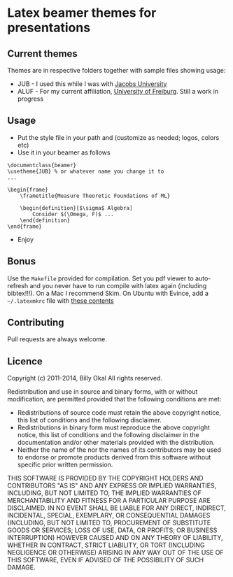# Latex beamer themes for presentations

## Current themes
Themes are in respective folders together with sample files showing usage:

- JUB - I used this while I was with [Jacobs University](http://www.jacobs-university.de)
- ALUF - For my current affiliation, [University of Freiburg](http://srl.informatik.uni-freiburg.de). Still a work in progress


## Usage
* Put the style file in your path and (customize as needed; logos, colors etc)
* Use it in your beamer as follows
``` 
\documentclass{beamer}
\usetheme{JUB} % or whatever name you change it to
...

\begin{frame}
    \frametitle{Measure Theoretic Foundations of ML}
    
    \begin{definition}[$\sigma$ Algebra]
        Consider $(\Omega, F)$ ...
    \end{definition}
\end{frame}

```
* Enjoy


## Bonus
Use the ``` Makefile ``` provided for compilation. Set you pdf viewer to auto-refresh and you never have to run compile with latex again (including bibtex!!!). On a Mac I recommend Skim. On Ubuntu with Evince, add a ```~/.latexmkrc``` file with [these contents](https://gist.github.com/makokal/6626722)

## Contributing
Pull requests are always welcome.




## Licence

Copyright (c) 2011-2014, Billy Okal
All rights reserved.

Redistribution and use in source and binary forms, with or without
modification, are permitted provided that the following conditions are met:
* Redistributions of source code must retain the above copyright notice, this list of conditions and the following disclaimer.
* Redistributions in binary form must reproduce the above copyright notice, this list of conditions and the following disclaimer in the documentation and/or other materials provided with the distribution.
* Neither the name of the <organization> nor the names of its contributors may be used to endorse or promote products derived from this software without specific prior written permission.

THIS SOFTWARE IS PROVIDED BY THE COPYRIGHT HOLDERS AND CONTRIBUTORS "AS IS" AND
ANY EXPRESS OR IMPLIED WARRANTIES, INCLUDING, BUT NOT LIMITED TO, THE IMPLIED
WARRANTIES OF MERCHANTABILITY AND FITNESS FOR A PARTICULAR PURPOSE ARE
DISCLAIMED. IN NO EVENT SHALL <COPYRIGHT HOLDER> BE LIABLE FOR ANY
DIRECT, INDIRECT, INCIDENTAL, SPECIAL, EXEMPLARY, OR CONSEQUENTIAL DAMAGES
(INCLUDING, BUT NOT LIMITED TO, PROCUREMENT OF SUBSTITUTE GOODS OR SERVICES;
LOSS OF USE, DATA, OR PROFITS; OR BUSINESS INTERRUPTION) HOWEVER CAUSED AND
ON ANY THEORY OF LIABILITY, WHETHER IN CONTRACT, STRICT LIABILITY, OR TORT
(INCLUDING NEGLIGENCE OR OTHERWISE) ARISING IN ANY WAY OUT OF THE USE OF THIS
SOFTWARE, EVEN IF ADVISED OF THE POSSIBILITY OF SUCH DAMAGE.
